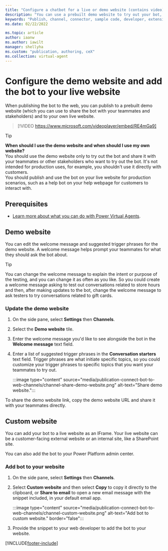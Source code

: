 ```yaml
---
title: "Configure a chatbot for a live or demo website (contains video)"
description: "You can use a prebuilt demo website to try out your bot, or you can publish it directly to your own webpage using an IFrame code snippet."
keywords: "Publish, channel, connector, sample code, developer, extensibility, PVA"
ms.date: 02/22/2022

ms.topic: article
author: iaanw
ms.author: iawilt
manager: shellyha
ms.custom: "publication, authoring, ceX"
ms.collection: virtual-agent
---
```


# Configure the demo website and add the bot to your live website

When publishing the bot to the web, you can publish to a prebuilt demo website (which you can use to share the bot with your teammates and stakeholders) and to your own live website.
  
>  
> [!VIDEO https://www.microsoft.com/videoplayer/embed/RE4mGa9]
>  

> [!TIP]
> **When should I use the demo website and when should I use my own website?**  
> You should use the demo website only to try out the bot and share it with your teammates or other stakeholders who want to try out the bot. It's not intended for production uses, for example, you shouldn't use it directly with customers.  
> You should publish and use the bot on your live website for production scenarios, such as a help bot on your help webpage for customers to interact with.

## Prerequisites

- [Learn more about what you can do with Power Virtual Agents](fundamentals-what-is-power-virtual-agents.md).

## Demo website

You can edit the welcome message and suggested trigger phrases for the demo website. A welcome message helps prompt your teammates for what they should ask the bot about.

> [!TIP]
> You can change the welcome message to explain the intent or purpose of the testing, and you can change it as often as you like. So you could create a welcome message asking to test out conversations related to store hours and then, after making updates to the bot, change the welcome message to ask testers to try conversations related to gift cards.

### Update the demo website

1. On the side pane, select **Settings** then **Channels**.

1. Select the **Demo website** tile.

1. Enter the welcome message you'd like to see alongside the bot in the **Welcome message** text field.

1. Enter a list of suggested trigger phrases in the **Conversation starters** text field. Trigger phrases are what initiate specific topics, so you could customize your trigger phrases to specific topics that you want your teammates to try out.

    :::image type="content" source="media/publication-connect-bot-to-web-channels/channel-share-demo-website.png" alt-text="Share demo website.":::

To share the demo website link, copy the demo website URL and share it with your teammates directly.

## Custom website

You can add your bot to a live website as an IFrame. Your live website can be a customer-facing external website or an internal site, like a SharePoint site.

You can also add the bot to your Power Platform admin center.

### Add bot to your website

1. On the side pane, select **Settings** then **Channels**.

1. Select **Custom website** and then select **Copy** to copy it directly to the clipboard, or **Share to email** to open a new email message with the snippet included, in your default email app.

    :::image type="content" source="media/publication-connect-bot-to-web-channels/channel-custom-website.png" alt-text="Add bot to custom website." border="false":::

1. Provide the snippet to your web developer to add the bot to your website.

[!INCLUDE[footer-include](includes/footer-banner.md)]
